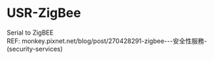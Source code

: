 # USR-ZigBee
Serial to  ZigBEE<br>
REF: monkey.pixnet.net/blog/post/270428291-zigbee---安全性服務-(security-services)
